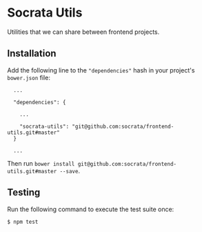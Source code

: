# Socrata Utils
Utilities that we can share between frontend projects.

## Installation
Add the following line to the `"dependencies"` hash in your project's `bower.json` file:

```
  ...

  "dependencies": {

    ...

    "socrata-utils": "git@github.com:socrata/frontend-utils.git#master"
  }

  ...
```

Then run `bower install git@github.com:socrata/frontend-utils.git#master --save`.

## Testing

Run the following command to execute the test suite once:
```
$ npm test
```
